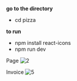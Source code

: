 **go to the directory**

-   cd pizza

**to run**

-   npm install react-icons
-   npm run dev

Page
![2](https://github.com/user-attachments/assets/5d596384-7e59-4121-a61a-5e09aefe304f)

Invoice
![5](https://github.com/user-attachments/assets/4fb8cd7f-40d6-4af9-a07e-e6db8797b3ee)
